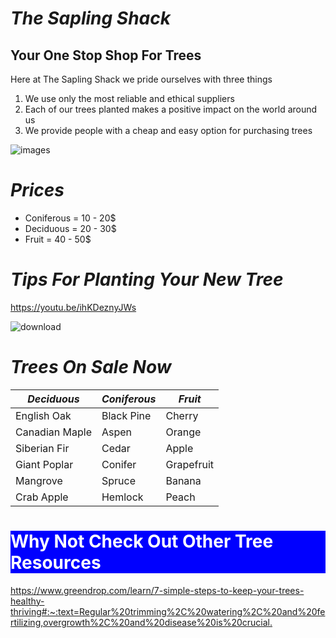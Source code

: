 # **_The Sapling Shack_**
## Your One Stop Shop For Trees
Here at The Sapling Shack we pride ourselves with three things
1. We use only the most reliable and ethical suppliers
2. Each of our trees planted makes a positive impact on the world around us
3. We provide people with a cheap and easy option for purchasing trees


![images](https://github.com/ComradeCat08/Client-side-scripting/assets/167794377/b4777489-3f02-457b-90c0-cfc487d92e1d)

  
# **_Prices_**
* Coniferous = 10 - 20$
* Deciduous = 20 - 30$
* Fruit = 40 - 50$



# **_Tips For Planting Your New Tree_**
https://youtu.be/ihKDeznyJWs


![download](https://github.com/ComradeCat08/Client-side-scripting/assets/167794377/1c79cf4f-9b47-43bb-b53e-6b77737d05bd)

# **_Trees On Sale Now_**


| **_Deciduous_**  | **_Coniferous_** | **_Fruit_** |
| ------------- | ------------- | ------------- |
| English Oak  | Black Pine  | Cherry |
| Canadian Maple  | Aspen  | Orange |
| Siberian Fir | Cedar | Apple |
| Giant Poplar | Conifer | Grapefruit |
| Mangrove | Spruce | Banana |
| Crab Apple | Hemlock | Peach |

<!DOCTYPE html>
<html>
<head>
</head>
<body>

<h1 style="background-color:blue;color:white"> Why Not Check Out Other Tree Resources </h1>
<a href="url">https://www.greendrop.com/learn/7-simple-steps-to-keep-your-trees-healthy-thriving#:~:text=Regular%20trimming%2C%20watering%2C%20and%20fertilizing,overgrowth%2C%20and%20disease%20is%20crucial.</p>

</body>
</html>

